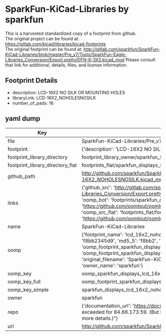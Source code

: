 # SparkFun-KiCad-Libraries by sparkfun  
This is a harvested standardized copy of a footprint from github.  
The original project can be found at:  
https://gitlab.com/kicad/libraries/kicad-footprints  
The original footprint can be found at:
http://gitlab.com/sparkfun/SparkFun-KiCad-Libraries/blob/master/Pre_v7/Tools/SparkFun-Eagle-Libraries_Conversion/Export.pretty/DFN-6-3X3.kicad_mod
Please consult that link for additional, details, files, and license information.  
## Footprint Details
* description: LCD-16X2 NO SILK OR MOUNTING HOLES  
* libraryLink: LCD-16X2_NOHOLESNOSILK  
* number_of_pads: 16  
## yaml dump  
| Key | Value |  
| --- | --- |  
| file | SparkFun-KiCad-Libraries/Pre_v7/Footprints/Displays.pretty/LCD-16X2_NOHOLESNOSILK.kicad_mod |  
| footprint | {'description': 'LCD-16X2 NO SILK OR MOUNTING HOLES', 'libraryLink': 'LCD-16X2_NOHOLESNOSILK', 'number_of_pads': 16} |  
| footprint_library_directory | footprint_library_owner/sparkfun_SparkFun-KiCad-Libraries |  
| footprint_library_directory_flat | footprints_flat/sparkfun_displays_lcd_16x2_noholesnosilk/working |  
| github_path | http://github.com/sparkfun/SparkFun-KiCad-Libraries/blob/master/Pre_v7/Footprints/Displays.pretty/LCD-16X2_NOHOLESNOSILK.kicad_mod |  
| links | {'github_src': 'http://gitlab.com/sparkfun/SparkFun-KiCad-Libraries/blob/master/Pre_v7/Tools/SparkFun-Eagle-Libraries_Conversion/Export.pretty/DFN-6-3X3.kicad_mod', 'github_src_repo': 'https://gitlab.com/kicad/libraries/kicad-footprints', 'oomp_bot': 'footprints/sparkfun_displays_lcd_16x2_noholesnosilk/working', 'oomp_bot_github': 'https://github.com/oomlout/oomlout_oomp_footprint_bot/tree/main/footprints/sparkfun_displays_lcd_16x2_noholesnosilk/working', 'oomp_src_flat': 'footprints_flat/footprints_flat/sparkfun_displays_lcd_16x2_noholesnosilk/working', 'oomp_src_flat_github': 'https://github.com/oomlout/oomlout_oomp_footprint_src/tree/main/footprints_flat/sparkfun_displays_lcd_16x2_noholesnosilk/working'} |  
| name | SparkFun-KiCad-Libraries |  
| oomp | {'footprint_name': 'lcd_16x2_noholesnosilk', 'library_name': 'displays', 'md5': 'f8bb2345d938d9ba7e2d60effaac5389', 'md5_10': 'f8bb2345d9', 'md5_5': 'f8bb2', 'md5_6': 'f8bb23', 'oomp_key': 'oomp_sparkfun_displays_lcd_16x2_noholesnosilk', 'oomp_key_extra': 'oomp_footprint_sparkfun_displays_lcd_16x2_noholesnosilk', 'oomp_key_full': 'oomp_footprint_sparkfun_displays_lcd_16x2_noholesnosilk_f8bb23', 'oomp_key_simple': 'sparkfun_displays_lcd_16x2_noholesnosilk', 'original_filename': 'SparkFun-KiCad-Libraries/Pre_v7/Footprints/Displays.pretty/LCD-16X2_NOHOLESNOSILK.kicad_mod', 'owner_name': 'sparkfun'} |  
| oomp_key | oomp_sparkfun_displays_lcd_16x2_noholesnosilk |  
| oomp_key_full | oomp_footprint_sparkfun_displays_lcd_16x2_noholesnosilk |  
| oomp_key_simple | sparkfun_displays_lcd_16x2_noholesnosilk |  
| owner | sparkfun |  
| repo | {'documentation_url': 'https://docs.github.com/rest/overview/resources-in-the-rest-api#rate-limiting', 'message': "API rate limit exceeded for 84.66.173.59. (But here's the good news: Authenticated requests get a higher rate limit. Check out the documentation for more details.)"} |  
| url | http://github.com/sparkfun/SparkFun-KiCad-Libraries |  

